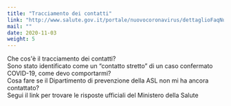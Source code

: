 ```yaml
---
title: "Tracciamento dei contatti"
link: "http://www.salute.gov.it/portale/nuovocoronavirus/dettaglioFaqNuovoCoronavirus.jsp?lingua=italiano&id=244"
mail: ""
date: 2020-11-03
weight: 5
---
```


Che cos'è il tracciamento dei contatti?  
Sono stato identificato come un “contatto stretto” di un caso confermato COVID-19, come devo comportarmi?  
Cosa fare se il Dipartimento di prevenzione della ASL non mi ha ancora contattato?  
Segui il link per trovare le risposte ufficiali del Ministero della Salute
